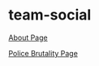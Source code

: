 # team-social

[About Page](https://staticweightycharacter--ascott8411.repl.co/)

[Police Brutality Page](https://police--morutkin.repl.co/)
